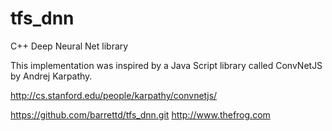 # tfs_dnn
C++ Deep Neural Net library



This implementation was inspired by a Java Script library called ConvNetJS by Andrej Karpathy.

http://cs.stanford.edu/people/karpathy/convnetjs/


https://github.com/barrettd/tfs_dnn.git
http://www.thefrog.com


